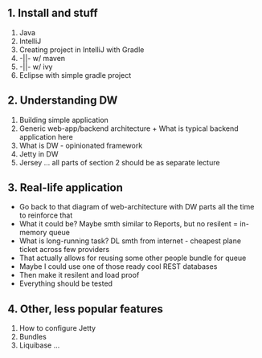 ## 1. Install and stuff
1. Java 
1. IntelliJ
1. Creating project in IntelliJ with Gradle
1. -||- w/ maven
1. -||- w/ ivy
1. Eclipse with simple gradle project

## 2. Understanding DW
1. Building simple application
1. Generic web-app/backend architecture + What is typical backend application here
1. What is DW - opinionated framework
1. Jetty in DW
1. Jersey ... all parts of section 2 should be as separate lecture 

## 3. Real-life application
* Go back to that diagram of web-architecture with DW parts all the time to reinforce that
* What it could be? Maybe smth similar to Reports, but no resilent = in-memory queue
* What is long-running task? DL smth from internet - cheapest plane ticket across few providers
* That actually allows for reusing some other people bundle for queue
* Maybe I could use one of those ready cool REST databases
* Then make it resilent and load proof
* Everything should be tested

## 4. Other, less popular features
1. How to configure Jetty
1. Bundles
1. Liquibase
...

